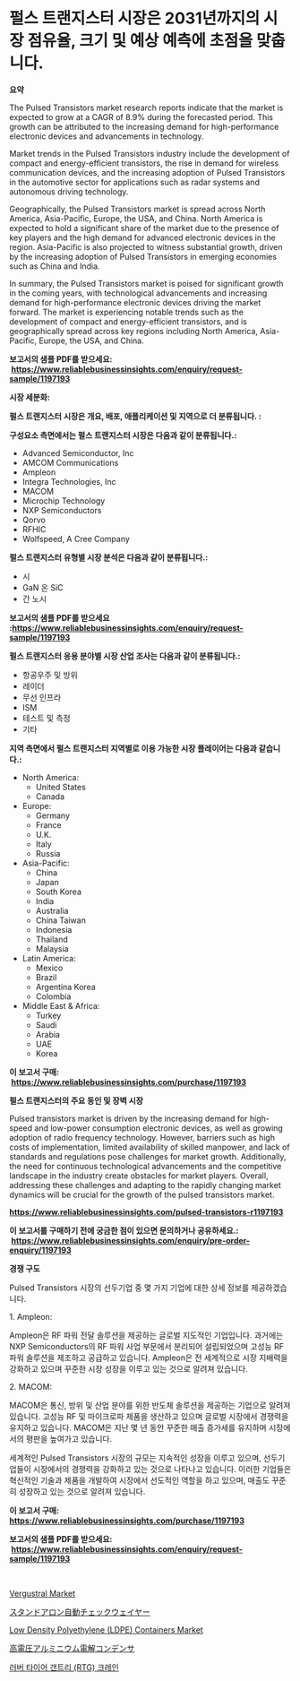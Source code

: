 <p><h1>펄스 트랜지스터 시장은 2031년까지의 시장 점유율, 크기 및 예상 예측에 초점을 맞춥니다.</h1></p><p><strong>요약</strong></p>
<p><p>The Pulsed Transistors market research reports indicate that the market is expected to grow at a CAGR of 8.9% during the forecasted period. This growth can be attributed to the increasing demand for high-performance electronic devices and advancements in technology.</p><p>Market trends in the Pulsed Transistors industry include the development of compact and energy-efficient transistors, the rise in demand for wireless communication devices, and the increasing adoption of Pulsed Transistors in the automotive sector for applications such as radar systems and autonomous driving technology.</p><p>Geographically, the Pulsed Transistors market is spread across North America, Asia-Pacific, Europe, the USA, and China. North America is expected to hold a significant share of the market due to the presence of key players and the high demand for advanced electronic devices in the region. Asia-Pacific is also projected to witness substantial growth, driven by the increasing adoption of Pulsed Transistors in emerging economies such as China and India.</p><p>In summary, the Pulsed Transistors market is poised for significant growth in the coming years, with technological advancements and increasing demand for high-performance electronic devices driving the market forward. The market is experiencing notable trends such as the development of compact and energy-efficient transistors, and is geographically spread across key regions including North America, Asia-Pacific, Europe, the USA, and China.</p></p>
<p><strong>보고서의 샘플 PDF를 받으세요: &nbsp;<a href="https://www.reliablebusinessinsights.com/enquiry/request-sample/1197193">https://www.reliablebusinessinsights.com/enquiry/request-sample/1197193</a></strong></p>
<p><strong>시장 세분화:</strong></p>
<p><strong> 펄스 트랜지스터 시장은 개요, 배포, 애플리케이션 및 지역으로 더 분류됩니다. :</strong></p>
<p><strong>구성요소 측면에서는 펄스 트랜지스터 시장은 다음과 같이 분류됩니다.:</strong></p>
<p><ul><li>Advanced Semiconductor, Inc</li><li>AMCOM Communications</li><li>Ampleon</li><li>Integra Technologies, Inc</li><li>MACOM</li><li>Microchip Technology</li><li>NXP Semiconductors</li><li>Qorvo</li><li>RFHIC</li><li>Wolfspeed, A Cree Company</li></ul></p>
<p><strong> 펄스 트랜지스터 유형별 시장 분석은 다음과 같이 분류됩니다.:</strong></p>
<p><ul><li>시</li><li>GaN 온 SiC</li><li>간 노시</li></ul></p>
<p><strong>보고서의 샘플 PDF를 받으세요 :<a href="https://www.reliablebusinessinsights.com/enquiry/request-sample/1197193">https://www.reliablebusinessinsights.com/enquiry/request-sample/1197193</a></strong></p>
<p><strong> 펄스 트랜지스터 응용 분야별 시장 산업 조사는 다음과 같이 분류됩니다.:</strong></p>
<p><ul><li>항공우주 및 방위</li><li>레이더</li><li>무선 인프라</li><li>ISM</li><li>테스트 및 측정</li><li>기타</li></ul></p>
<p><strong>지역 측면에서 펄스 트랜지스터 지역별로 이용 가능한 시장 플레이어는 다음과 같습니다.:</strong></p>
<p><ul>
    <li>
        North America:
        <ul>
            <li>United States</li>
            <li>Canada</li>
        </ul>
    </li>
    <li>
        Europe:
        <ul>
            <li>Germany</li>
            <li>France</li>
            <li>U.K.</li>
            <li>Italy</li>
            <li>Russia</li>
        </ul>
    </li>
    <li>
        Asia-Pacific:
        <ul>
            <li>China</li>
            <li>Japan</li>
            <li>South Korea</li>
            <li>India</li>
            <li>Australia</li>
            <li>China Taiwan</li>
            <li>Indonesia</li>
            <li>Thailand</li>
            <li>Malaysia</li>
        </ul>
    </li>
    <li>
        Latin America:
        <ul>
            <li>Mexico</li>
            <li>Brazil</li>
            <li>Argentina Korea</li>
            <li>Colombia</li>
        </ul>
    </li>
    <li>
        Middle East & Africa:
        <ul>
            <li>Turkey</li>
            <li>Saudi</li>
            <li>Arabia</li>
            <li>UAE</li>
            <li>Korea</li>
        </ul>
    </li>
    </ul></p>
<p><strong>이 보고서 구매: &nbsp;<a href="https://www.reliablebusinessinsights.com/purchase/1197193">https://www.reliablebusinessinsights.com/purchase/1197193</a></strong></p>
<p><strong>펄스 트랜지스터의 주요 동인 및 장벽 시장</strong></p>
<p><p>Pulsed transistors market is driven by the increasing demand for high-speed and low-power consumption electronic devices, as well as growing adoption of radio frequency technology. However, barriers such as high costs of implementation, limited availability of skilled manpower, and lack of standards and regulations pose challenges for market growth. Additionally, the need for continuous technological advancements and the competitive landscape in the industry create obstacles for market players. Overall, addressing these challenges and adapting to the rapidly changing market dynamics will be crucial for the growth of the pulsed transistors market.</p></p>
<p><strong><a href="https://www.reliablebusinessinsights.com/pulsed-transistors-r1197193">https://www.reliablebusinessinsights.com/pulsed-transistors-r1197193</a></strong></p>
<p><strong>이 보고서를 구매하기 전에 궁금한 점이 있으면 문의하거나 공유하세요.: &nbsp;<a href="https://www.reliablebusinessinsights.com/enquiry/pre-order-enquiry/1197193">https://www.reliablebusinessinsights.com/enquiry/pre-order-enquiry/1197193</a></strong></p>
<p><strong>경쟁 구도</strong></p>
<p><p>Pulsed Transistors 시장의 선두기업 중 몇 가지 기업에 대한 상세 정보를 제공하겠습니다.</p><p>1. Ampleon:</p><p>Ampleon은 RF 파워 전달 솔루션을 제공하는 글로벌 지도적인 기업입니다. 과거에는 NXP Semiconductors의 RF 파워 사업 부문에서 분리되어 설립되었으며 고성능 RF 파워 솔루션을 제조하고 공급하고 있습니다. Ampleon은 전 세계적으로 시장 지배력을 강화하고 있으며 꾸준한 시장 성장을 이루고 있는 것으로 알려져 있습니다.</p><p>2. MACOM:</p><p>MACOM은 통신, 방위 및 산업 분야를 위한 반도체 솔루션을 제공하는 기업으로 알려져 있습니다. 고성능 RF 및 마이크로파 제품을 생산하고 있으며 글로벌 시장에서 경쟁력을 유지하고 있습니다. MACOM은 지난 몇 년 동안 꾸준한 매출 증가세를 유지하며 시장에서의 평판을 높여가고 있습니다.</p><p>세계적인 Pulsed Transistors 시장의 규모는 지속적인 성장을 이루고 있으며, 선두기업들이 시장에서의 경쟁력을 강화하고 있는 것으로 나타나고 있습니다. 이러한 기업들은 혁신적인 기술과 제품을 개발하여 시장에서 선도적인 역할을 하고 있으며, 매출도 꾸준히 성장하고 있는 것으로 알려져 있습니다.</p></p>
<p><strong>이 보고서 구매: &nbsp; <a href="https://www.reliablebusinessinsights.com/purchase/1197193">https://www.reliablebusinessinsights.com/purchase/1197193</a></strong></p>
<p><strong>보고서의 샘플 PDF를 받으세요: &nbsp;<a href="https://www.reliablebusinessinsights.com/enquiry/request-sample/1197193">https://www.reliablebusinessinsights.com/enquiry/request-sample/1197193</a></strong><strong></strong></p>
<p>&nbsp;</p>
<p><p><a href="https://github.com/dringals/Market-Research-Report-List-4/blob/main/vergustral-market.md">Vergustral Market</a></p><p><a href="https://medium.com/@reyeshowell655/%E3%82%B9%E3%82%BF%E3%83%B3%E3%83%89%E3%82%A2%E3%83%AD%E3%83%BC%E3%83%B3%E5%9E%8B%E8%87%AA%E5%8B%95%E3%83%81%E3%82%A7%E3%83%83%E3%82%AF%E3%82%A6%E3%82%A7%E3%82%A4%E3%83%A4%E3%83%BC%E5%B8%82%E5%A0%B4-%E7%AB%B6%E4%BA%89%E5%88%86%E6%9E%90-%E5%B8%82%E5%A0%B4%E5%8B%95%E5%90%91-%E3%81%8A%E3%82%88%E3%81%B32031%E5%B9%B4%E3%81%BE%E3%81%A7%E3%81%AE%E4%BA%88%E6%B8%AC-37a92437b602">スタンドアロン自動チェックウェイヤー</a></p><p><a href="https://github.com/mharielmesa/Market-Research-Report-List-3/blob/main/low-density-polyethylene-ldpe-containers-market.md">Low Density Polyethylene (LDPE) Containers Market</a></p><p><a href="https://github.com/decker5351/Market-Research-Report-List-1/blob/main/197920694743.md">高電圧アルミニウム電解コンデンサ</a></p><p><a href="https://github.com/bbbexter1/Market-Research-Report-List-1/blob/main/558772386383.md">러버 타이어 갠트리 (RTG) 크레인</a></p></p>